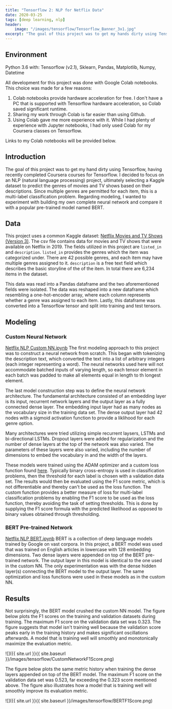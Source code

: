 ```yaml
---
title: "Tensorflow 2: NLP for Netflix Data"
date: 2020-03-25
tags: [deep learning, nlp]
header:
    image: "/images/tensorflow/Tensorflow_Banner_3x1.jpg"
excerpt: "The goal of this project was to get my hands dirty using Tensorflow 2 in an NLP project."
---
```


## Environment
Python 3.6 with: Tensorflow (v2.1), Sklearn, Pandas, Matplotlib, Numpy, Datetime

All development for this project was done with Google Colab notebooks.  This choice was made for a few reasons:
1. Colab notebooks provide hardware acceleration for free.  I don't have a PC that is supported with Tensorflow hardware acceleration, so Colab saved significant runtime.
2. Sharing my work through Colab is far easier than using Github.
3. Using Colab gave me more experience with it.  While I had plenty of experience with Jupyter notebooks, I had only used Colab for my Coursera classes on Tensorflow.

Links to my Colab notebooks will be provided below.

## Introduction
The goal of this project was to get my hand dirty using Tensorflow, having recently completed Coursera courses for Tensorflow.  I decided to focus on an NLP (natural language processing) project, ultimately selecting a Kaggle dataset to predict the genres of movies and TV shows based on their descriptions.  Since multiple genres are permitted for each item, this is a multi-label classification problem.  Regarding modeling, I wanted to experiment with building my own complete neural network and compare it with a popular pre-trained model named BERT.

## Data
This project uses a common Kaggle dataset: [Netflix Movies and TV Shows (Version 3)](https://www.kaggle.com/shivamb/netflix-shows).  The csv file contains data for movies and TV shows that were available on Netflix in 2019.  The fields utilized in this project are `listed_in` and `description`.  `listed_in` provides the genres which the item was categorized under.  There are 42 possible genres, and each item may have multiple genres assigned to it.  `description` is a free text field which describes the basic storyline of the of the item.  In total there are 6,234 items in the dataset.

This data was read into a Pandas dataframe and the two aforementioned fields were isolated.  The data was reshaped into a new dataframe which resembling a one-hot-encoder array, where each column represents whether a genre was assigned to each item.  Lastly, this dataframe was converted into a Tensorflow tensor and split into training and test tensors.

## Modeling
### Custom Neural Network
[Netflix NLP Custom NN.ipynb](https://colab.research.google.com/drive/1d1XsJvlMtEaJOTzOz5uQy2phPHzHHwhF?usp=sharing)
The first modeling approach to this project was to construct a neural network from scratch.  This began with tokenizing the description text, which converted the text into a list of arbitrary integers (each integer representing a word).  The neural networks used here will not accommodate batched inputs of varying length, so each tensor element in each batch was padded to make all elements equal in length to th longest element.

The last model construction step was to define the neural network architecture.  The fundamental architecture consisted of an embedding layer is its input, recurrent network layers and the output layer as a fully connected dense layer.  The embedding input layer had as many nodes as the vocabulary size in the training data set.  The dense output layer had 42 nodes with a sigmoid activation function to provide a liklihood for each genre option.

Many architectures were tried utilizing simple recurrent laysers, LSTMs and bi-directional LSTMs.  Dropout layers were added for regularization and the number of dense layers at the top of the network was also varied.  The parameters of these layers were also varied, including the number of dimensions to embed the vocabulary in and the width of the layers.

These models were trained using the ADAM optimizer and a custom loss function found [here](https://towardsdatascience.com/the-unknown-benefits-of-using-a-soft-f1-loss-in-classification-systems-753902c0105d).  Typically binary cross-entropy is used in classification problems, then the threshold for each label is chosen with a validation data set.  The results would then be evaluated using the F1 score metric, which is not differentiable and thereby can't be used as the loss function.  The custom function provides a better measure of loss for multi-label classification problems by enabling the F1 score to be used as the loss function, thereby avoiding the task of setting thresholds.  This is done by supplying the F1 score formula with the predicted likelihood as opposed to binary values obtained through thresholding.

### BERT Pre-trained Network
[Netflix NLP BERT.ipynb](https://colab.research.google.com/drive/13qjC0Ke9nCh0TIE6zrWQ4mVZtKGLSFrB?usp=sharing)
BERT is a collection of deep language models trained by Google on vast corpora.  In this project, a BERT model was used that was trained on English articles in lowercase with 128 embedding dimensions.  Two dense layers were appended on top of the BERT pre-trained network.  The output layer in this model is identical to the one used in the custom NN.  The only experimentation was with the dense hidden layer(s) connecting the BERT model to the output layer.  The same optimization and loss functions were used in these models as in the custom NN.

## Results
Not surprisingly, the BERT model crushed the custom NN model.  The figure below plots the F1 scores on the training and validation datasets during training.  The maximum F1 score on the validation data set was 0.323.  The figure suggests that model isn't training well because the validation score peaks early in the training history and makes significant oscillations afterwards.  A model that is training well will smoothly and monotonically maximize the evaluation metric.

![]({{ site.url }}{{ site.baseurl }}/images/tensorflow/CustomNetworkF1Score.png)

The figure below plots the same metric history when training the dense layers appended on top of the BERT model.  The maximum F1 score on the validation data set was 0.523, far exceeding the 0.323 score mentioned above.  The figure also illustrates how a model that is training well will smoothly improve its evaluation metric.

![]({{ site.url }}{{ site.baseurl }}/images/tensorflow/BERTF1Score.png)